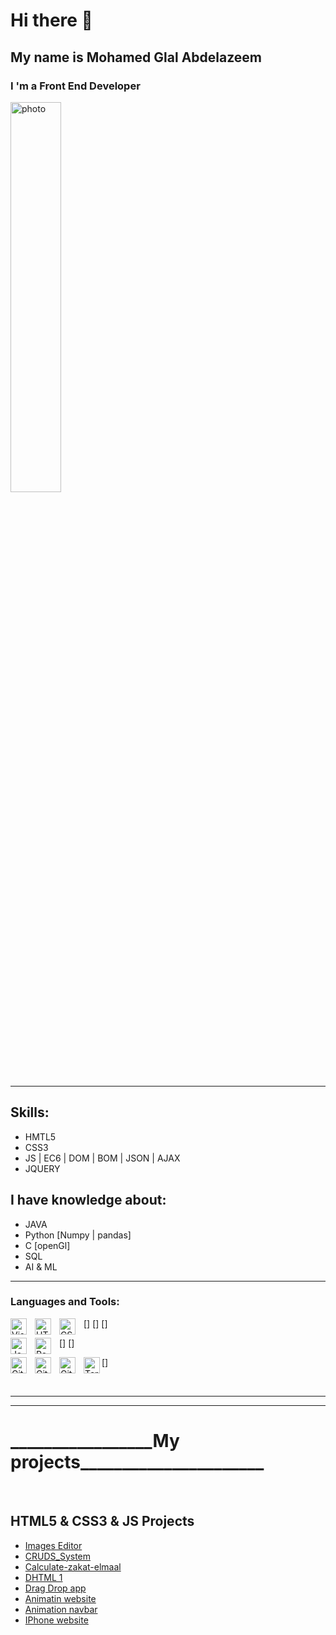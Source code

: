 # Hi there 👋
##  My name is Mohamed Glal Abdelazeem
### I 'm a Front End Developer

<img   src="https://camo.githubusercontent.com/cae12fddd9d6982901d82580bdf321d81fb299141098ca1c2d4891870827bf17/68747470733a2f2f6d69726f2e6d656469756d2e636f6d2f6d61782f313336302f302a37513379765349765f7430696f4a2d5a2e676966"  width="40%" alt="photo" />
<hr>

## Skills:
* HMTL5
* CSS3
* JS | EC6 | DOM | BOM | JSON | AJAX
* JQUERY
## I have knowledge about:
* JAVA
* Python [Numpy | pandas]
* C [openGl]
* SQL
* AI & ML

 <hr>

### Languages and Tools:

[<img align="left" alt="Visual Studio Code" width="26px" src="https://cdn.jsdelivr.net/gh/devicons/devicon/icons/vscode/vscode-original.svg" style="padding-right:10px;" />]
[<img align="left" alt="HTML5" width="26px" src="https://cdn.jsdelivr.net/gh/devicons/devicon/icons/html5/html5-original.svg" style="padding-right:10px;" />]
[<img align="left" alt="CSS3" width="26px" src="https://cdn.jsdelivr.net/gh/devicons/devicon/icons/css3/css3-original.svg" style="padding-right:10px;" />] 
 
[<img align="left" alt="JavaScript" width="26px" src="https://cdn.jsdelivr.net/gh/devicons/devicon/icons/javascript/javascript-original.svg" style="padding-right:10px;" />] 
[<img align="left" alt="React" width="26px" src="https://cdn.jsdelivr.net/gh/devicons/devicon/icons/react/react-original.svg" style="padding-right:10px;" />] 
 
 

[<img align="left" alt="Git" width="26px" src="https://cdn.jsdelivr.net/gh/devicons/devicon/icons/git/git-original.svg" style="padding-right:10px;" />] 
[<img align="left" alt="GitHub" width="26px" src="https://user-images.githubusercontent.com/3369400/139447912-e0f43f33-6d9f-45f8-be46-2df5bbc91289.png" style="padding-right:10px;" />](https://www.youtube.com/playlist?list=PLkwxH9e_vrAJ0WbEsFA9W3I1W-g_BTsbt#gh-dark-mode-only)
[<img align="left" alt="GitHub" width="26px" src="https://user-images.githubusercontent.com/3369400/139448065-39a229ba-4b06-434b-bc67-616e2ed80c8f.png" style="padding-right:10px;" />](https://www.youtube.com/playlist?list=PLkwxH9e_vrAJ0WbEsFA9W3I1W-g_BTsbt#gh-light-mode-only)
[<img align="left" alt="Terminal" width="26px" src="./img/terminal-light.svg" />](https://www.youtube.com/playlist?list=PLkwxH9e_vrAJ0WbEsFA9W3I1W-g_BTsbt#gh-light-mode-only)
 

<br />
<hr><hr>
  <h1>_________________My projects______________________</h1> 
  <br>
   <h2> HTML5 & CSS3 & JS Projects </h2>
 
  * <a href="https://mohamedglalabdelazeem.github.io/Image-Editor/" target="_blank">Images Editor</a><br>
  * <a href="https://mohamedglalabdelazeem.github.io/CRUDS_System/" target="_blank">CRUDS_System</a><br>
  * <a href="https://mohamedglalabdelazeem.github.io/Calculate-zakat-elmaal/" target="_blank"> Calculate-zakat-elmaal </a><br>
  * <a href="https://mohamedglalabdelazeem.github.io/DHTML-/" target="_blank">DHTML 1</a><br>
  * <a href="https://mohamedglalabdelazeem.github.io/DragDropWep/" target="_blank">Drag Drop app</a><br>
  * <a href="https://mohamedglalabdelazeem.github.io/animation-website/" target="_blank">Animatin website</a><br>
  * <a href="https://mohamedglalabdelazeem.github.io/animationNavBar/" target="_blank">Animation navbar</a><br>
  * <a href="https://mohamedglalabdelazeem.github.io/iphone-website/" target="_blank">IPhone website</a><br>
 

